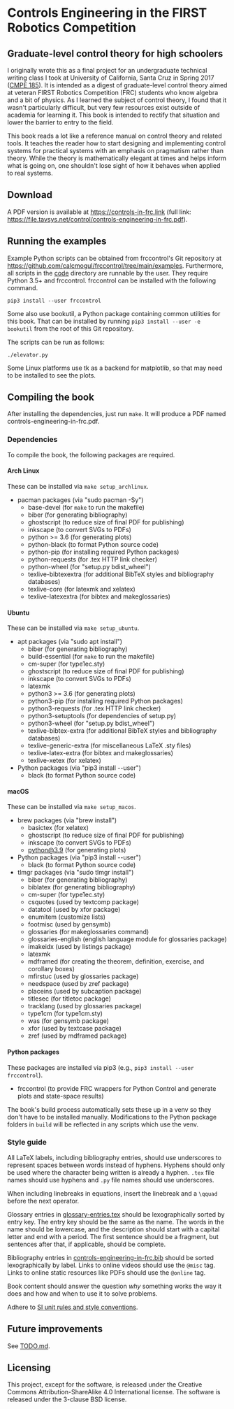 # Controls Engineering in the FIRST Robotics Competition
## Graduate-level control theory for high schoolers

I originally wrote this as a final project for an undergraduate technical
writing class I took at University of California, Santa Cruz in Spring 2017
([CMPE 185](https://cmpe185-spring17-01.courses.soe.ucsc.edu/)). It is intended
as a digest of graduate-level control theory aimed at veteran FIRST Robotics
Competition (FRC) students who know algebra and a bit of physics. As I learned
the subject of control theory, I found that it wasn't particularly difficult,
but very few resources exist outside of academia for learning it. This book is
intended to rectify that situation and lower the barrier to entry to the field.

This book reads a lot like a reference manual on control theory and related
tools. It teaches the reader how to start designing and implementing control
systems for practical systems with an emphasis on pragmatism rather than theory.
While the theory is mathematically elegant at times and helps inform what is
going on, one shouldn't lose sight of how it behaves when applied to real
systems.

## Download

A PDF version is available at https://controls-in-frc.link (full link:
https://file.tavsys.net/control/controls-engineering-in-frc.pdf).

## Running the examples

Example Python scripts can be obtained from frccontrol's Git repository at
https://github.com/calcmogul/frccontrol/tree/main/examples. Furthermore, all
scripts in the [code](code) directory are runnable by the user. They require
Python 3.5+ and frccontrol. frccontrol can be installed with the following
command.

```
pip3 install --user frccontrol
```

Some also use bookutil, a Python package containing common utilities for this
book. That can be installed by running `pip3 install --user -e bookutil` from
the root of this Git repository.

The scripts can be run as follows:

```
./elevator.py
```

Some Linux platforms use tk as a backend for matplotlib, so that may need to be
installed to see the plots.

## Compiling the book

After installing the dependencies, just run `make`. It will produce a PDF named
controls-engineering-in-frc.pdf.

### Dependencies

To compile the book, the following packages are required.

#### Arch Linux

These can be installed via `make setup_archlinux`.

* pacman packages (via "sudo pacman -Sy")
  * base-devel (for `make` to run the makefile)
  * biber (for generating bibliography)
  * ghostscript (to reduce size of final PDF for publishing)
  * inkscape (to convert SVGs to PDFs)
  * python >= 3.6 (for generating plots)
  * python-black (to format Python source code)
  * python-pip (for installing required Python packages)
  * python-requests (for .tex HTTP link checker)
  * python-wheel (for "setup.py bdist_wheel")
  * texlive-bibtexextra (for additional BibTeX styles and bibliography databases)
  * texlive-core (for latexmk and xelatex)
  * texlive-latexextra (for bibtex and makeglossaries)

#### Ubuntu

These can be installed via `make setup_ubuntu`.

* apt packages (via "sudo apt install")
  * biber (for generating bibliography)
  * build-essential (for `make` to run the makefile)
  * cm-super (for type1ec.sty)
  * ghostscript (to reduce size of final PDF for publishing)
  * inkscape (to convert SVGs to PDFs)
  * latexmk
  * python3 >= 3.6 (for generating plots)
  * python3-pip (for installing required Python packages)
  * python3-requests (for .tex HTTP link checker)
  * python3-setuptools (for dependencies of setup.py)
  * python3-wheel (for "setup.py bdist_wheel")
  * texlive-bibtex-extra (for additional BibTeX styles and bibliography databases)
  * texlive-generic-extra (for miscellaneous LaTeX .sty files)
  * texlive-latex-extra (for bibtex and makeglossaries)
  * texlive-xetex (for xelatex)
* Python packages (via "pip3 install --user")
  * black (to format Python source code)

#### macOS

These can be installed via `make setup_macos`.

* brew packages (via "brew install")
  * basictex (for xelatex)
  * ghostscript (to reduce size of final PDF for publishing)
  * inkscape (to convert SVGs to PDFs)
  * python@3.9 (for generating plots)
* Python packages (via "pip3 install --user")
  * black (to format Python source code)
* tlmgr packages (via "sudo tlmgr install")
  * biber (for generating bibliography)
  * biblatex (for generating bibliography)
  * cm-super (for type1ec.sty)
  * csquotes (used by textcomp package)
  * datatool (used by xfor package)
  * enumitem (customize lists)
  * footmisc (used by gensymb)
  * glossaries (for makeglossaries command)
  * glossaries-english (english language module for glossaries package)
  * imakeidx (used by listings package)
  * latexmk
  * mdframed (for creating the theorem, definition, exercise, and corollary
    boxes)
  * mfirstuc (used by glossaries package)
  * needspace (used by zref package)
  * placeins (used by subcaption package)
  * titlesec (for titletoc package)
  * tracklang (used by glossaries package)
  * type1cm (for type1cm.sty)
  * was (for gensymb package)
  * xfor (used by textcase package)
  * zref (used by mdframed package)

#### Python packages

These packages are installed via pip3 (e.g., `pip3 install --user frccontrol`).

* frccontrol (to provide FRC wrappers for Python Control and generate plots and
  state-space results)

The book's build process automatically sets these up in a venv so they don't
have to be installed manually. Modifications to the Python package folders in
`build` will be reflected in any scripts which use the venv.

### Style guide

All LaTeX labels, including bibliography entries, should use underscores to
represent spaces between words instead of hyphens. Hyphens should only be used
where the character being written is already a hyphen. `.tex` file names should
use hyphens and `.py` file names should use underscores.

When including linebreaks in equations, insert the linebreak and a `\qquad`
before the next operator.

Glossary entries in [glossary-entries.tex](glossary-entries.tex) should be
lexographically sorted by entry key. The entry key should be the same as the
name. The words in the name should be lowercase, and the description should
start with a capital letter and end with a period. The first sentence should be
a fragment, but sentences after that, if applicable, should be complete.

Bibliography entries in
[controls-engineering-in-frc.bib](controls-engineering-in-frc.bib) should be
sorted lexographically by label. Links to online videos should use the `@misc`
tag. Links to online static resources like PDFs should use the `@online` tag.

Book content should answer the question _why_ something works the way it does
and how and when to use it to solve problems.

Adhere to [SI unit rules and style
conventions](https://physics.nist.gov/cuu/Units/checklist.html).

## Future improvements

See [TODO.md](TODO.md).

## Licensing

This project, except for the software, is released under the Creative Commons
Attribution-ShareAlike 4.0 International license. The software is released under
the 3-clause BSD license.
